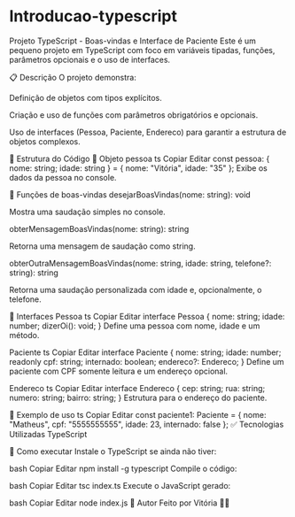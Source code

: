 # Introducao-typescript
Projeto TypeScript - Boas-vindas e Interface de Paciente
Este é um pequeno projeto em TypeScript com foco em variáveis tipadas, funções, parâmetros opcionais e o uso de interfaces.

📋 Descrição
O projeto demonstra:

Definição de objetos com tipos explícitos.

Criação e uso de funções com parâmetros obrigatórios e opcionais.

Uso de interfaces (Pessoa, Paciente, Endereco) para garantir a estrutura de objetos complexos.

📁 Estrutura do Código
🔸 Objeto pessoa
ts
Copiar
Editar
const pessoa: { nome: string; idade: string } = {
  nome: "Vitória",
  idade: "35"
};
Exibe os dados da pessoa no console.

🔸 Funções de boas-vindas
desejarBoasVindas(nome: string): void

Mostra uma saudação simples no console.

obterMensagemBoasVindas(nome: string): string

Retorna uma mensagem de saudação como string.

obterOutraMensagemBoasVindas(nome: string, idade: string, telefone?: string): string

Retorna uma saudação personalizada com idade e, opcionalmente, o telefone.

🔸 Interfaces
Pessoa
ts
Copiar
Editar
interface Pessoa {
  nome: string;
  idade: number;
  dizerOi(): void;
}
Define uma pessoa com nome, idade e um método.

Paciente
ts
Copiar
Editar
interface Paciente {
  nome: string;
  idade: number;
  readonly cpf: string;
  internado: boolean;
  endereco?: Endereco;
}
Define um paciente com CPF somente leitura e um endereço opcional.

Endereco
ts
Copiar
Editar
interface Endereco {
  cep: string;
  rua: string;
  numero: string;
  bairro: string;
}
Estrutura para o endereço do paciente.

🔸 Exemplo de uso
ts
Copiar
Editar
const paciente1: Paciente = {
  nome: "Matheus",
  cpf: "5555555555",
  idade: 23,
  internado: false
};
✅ Tecnologias Utilizadas
TypeScript

🚀 Como executar
Instale o TypeScript se ainda não tiver:

bash
Copiar
Editar
npm install -g typescript
Compile o código:

bash
Copiar
Editar
tsc index.ts
Execute o JavaScript gerado:

bash
Copiar
Editar
node index.js
📝 Autor
Feito por Vitória 👩‍💻
